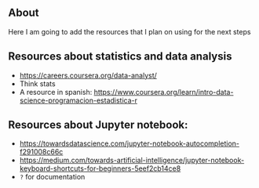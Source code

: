 ## About
Here I am going to add the resources that I plan on using for the next steps 
## Resources about statistics and data analysis
- https://careers.coursera.org/data-analyst/
- Think stats
- A resource in spanish: https://www.coursera.org/learn/intro-data-science-programacion-estadistica-r
## Resources about Jupyter notebook:
- https://towardsdatascience.com/jupyter-notebook-autocompletion-f291008c66c
- https://medium.com/towards-artificial-intelligence/jupyter-notebook-keyboard-shortcuts-for-beginners-5eef2cb14ce8
- `?` for documentation
